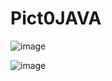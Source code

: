 # Pict0JAVA

![image](https://github.com/CharlyJSX/-Pict0JAVA/assets/77645310/31a7f4ba-f290-4a82-9dd7-c989501c99a6)


![image](https://github.com/CharlyJSX/-Pict0JAVA/assets/77645310/9dd105ea-06a7-41fe-ba96-7214a1b5a34f)
